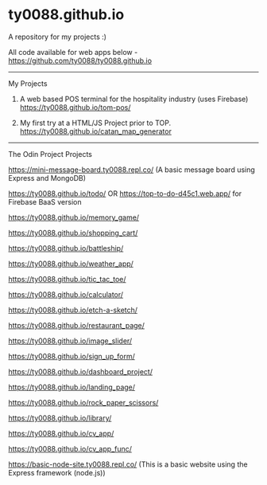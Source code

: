 # ty0088.github.io

A repository for my projects :)

All code available for web apps below - https://github.com/ty0088/ty0088.github.io

-----------------------------------------------------------------------------------

My Projects


1. A web based POS terminal for the hospitality industry (uses Firebase) https://ty0088.github.io/tom-pos/

2. My first try at a HTML/JS Project prior to TOP. https://ty0088.github.io/catan_map_generator

-----------------------------------------------------------------------------------

The Odin Project Projects

https://mini-message-board.ty0088.repl.co/ (A basic message board using Express and MongoDB)

https://ty0088.github.io/todo/ OR https://top-to-do-d45c1.web.app/ for Firebase BaaS version

https://ty0088.github.io/memory_game/

https://ty0088.github.io/shopping_cart/

https://ty0088.github.io/battleship/

https://ty0088.github.io/weather_app/

https://ty0088.github.io/tic_tac_toe/

https://ty0088.github.io/calculator/

https://ty0088.github.io/etch-a-sketch/

https://ty0088.github.io/restaurant_page/

https://ty0088.github.io/image_slider/

https://ty0088.github.io/sign_up_form/

https://ty0088.github.io/dashboard_project/

https://ty0088.github.io/landing_page/

https://ty0088.github.io/rock_paper_scissors/

https://ty0088.github.io/library/

https://ty0088.github.io/cv_app/

https://ty0088.github.io/cv_app_func/

https://basic-node-site.ty0088.repl.co/  (This is a basic website using the Express framework (node.js))

